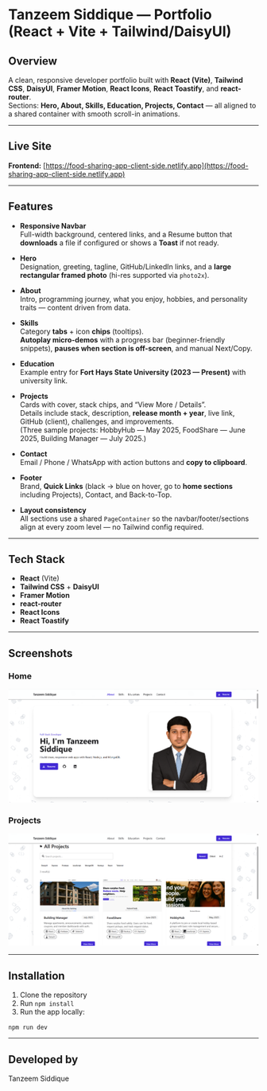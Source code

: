 # Tanzeem Siddique — Portfolio (React + Vite + Tailwind/DaisyUI)

## Overview

A clean, responsive developer portfolio built with **React (Vite)**, **Tailwind CSS**, **DaisyUI**, **Framer Motion**, **React Icons**, **React Toastify**, and **react-router**.  
Sections: **Hero, About, Skills, Education, Projects, Contact** — all aligned to a shared container with smooth scroll-in animations.

---

## Live Site

**Frontend:** [https://food-sharing-app-client-side.netlify.app](https://food-sharing-app-client-side.netlify.app)

---


## Features

- **Responsive Navbar**  
  Full-width background, centered links, and a Resume button that **downloads** a file if configured or shows a **Toast** if not ready.

- **Hero**  
  Designation, greeting, tagline, GitHub/LinkedIn links, and a **large rectangular framed photo** (hi-res supported via `photo2x`).

- **About**  
  Intro, programming journey, what you enjoy, hobbies, and personality traits — content driven from data.

- **Skills**  
  Category **tabs** + icon **chips** (tooltips).  
  **Autoplay micro-demos** with a progress bar (beginner-friendly snippets), **pauses when section is off-screen**, and manual Next/Copy.

- **Education**  
  Example entry for **Fort Hays State University (2023 — Present)** with university link.

- **Projects**  
  Cards with cover, stack chips, and “View More / Details”.  
  Details include stack, description, **release month + year**, live link, GitHub (client), challenges, and improvements.  
  (Three sample projects: HobbyHub — May 2025, FoodShare — June 2025, Building Manager — July 2025.)

- **Contact**  
  Email / Phone / WhatsApp with action buttons and **copy to clipboard**.

- **Footer**  
  Brand, **Quick Links** (black → blue on hover, go to **home sections** including Projects), Contact, and Back-to-Top.

- **Layout consistency**  
  All sections use a shared `PageContainer` so the navbar/footer/sections align at every zoom level — no Tailwind config required.

---

## Tech Stack

- **React** (Vite)
- **Tailwind CSS** + **DaisyUI**
- **Framer Motion**
- **react-router** 
- **React Icons**
- **React Toastify** 

---


## Screenshots

### Home

![Home](public/screenshots/home.png)

### Projects

![Projects](public/screenshots/projects.png)

---

## Installation

1. Clone the repository
2. Run `npm install`
3. Run the app locally:

```
npm run dev
```

---

## Developed by

Tanzeem Siddique
